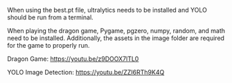 When using the best.pt file, ultralytics needs to be installed and YOLO should be run from a terminal.

When playing the dragon game, Pygame, pgzero, numpy, random, and math need to be installed. Additionally, the assets in the image folder are required for the game to properly run.

Dragon Game:
https://youtu.be/z9DOOX7lTL0

YOLO Image Detection:
https://youtu.be/ZZI6RTh9K4Q

